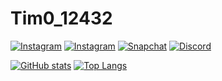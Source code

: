 # Tim0_12432

[![Instagram](https://img.shields.io/badge/%40tim0__12432-Click-%23D76B56?logo=instagram&logoColor=%23D76B56&style=for-the-badge)](https://instagram.com/tim0_12432)
[![Instagram](https://img.shields.io/badge/%40tim0__12432_k1h-Click-%23D76B56?logo=instagram&logoColor=%23D76B56&style=for-the-badge)](https://instagram.com/tim0_12432_k1h)
[![Snapchat](https://img.shields.io/badge/%40tim0__12432-Click-%23D7C256?logo=snapchat&logoColor=%23D7C256&style=for-the-badge)](https://snapchat.com/add/tim0_12432)
[![Discord](https://img.shields.io/discord/671096306059444279?color=%238C72DA&label=Join+my+Discord&logo=discord&logoColor=%238C72DA&style=for-the-badge)](https://discord.gg/bWVUkcAF9x)


[![GitHub stats](https://github-readme-stats.vercel.app/api?username=tim0-12432&hide=stars&show_icons=true&include_all_commits=true&title_color=D7C256&text_color=D7C256&icon_color=768390&bg_color=22272E&hide_border=true&custom_title=My%20GitHub%20Statistics)](https://github.com/tim0-12432)
[![Top Langs](https://github-readme-stats.vercel.app/api/top-langs/?username=tim0-12432&layout=compact&langs_count=10&title_color=D7C256&text_color=D7C256&icon_color=768390&bg_color=22272E&hide_border=true&hide_title=true)](https://github.com/tim0-12432)

[THEME]: &title_color=D7C256&text_color=D7C256&icon_color=768390&bg_color=22272E&hide_border=true
